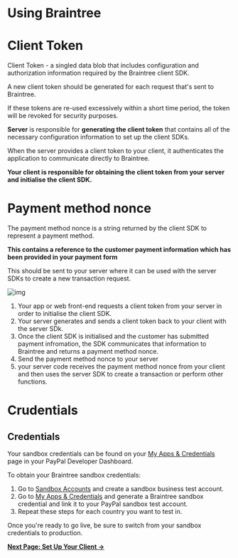 # Using Braintree 





# Client Token 



Client Token - a singled data blob that includes configuration and authorization information required by the Braintree client SDK. 



A new client token should be generated for each request that's sent to Braintree. 



If these tokens are re-used excessively within a short time period, the token will be revoked for security purposes. 



**Server** is responsible for **generating the client token** that contains all of the necessary configuration information to set up the client SDKs. 



When the server provides a client token to your client, it authenticates the application to communicate directly to Braintree. 



**Your client is responsible for obtaining the client token from your server and initialise the client SDK.** 





# Payment method nonce 



The payment method nonce is a string returned by the client SDK to represent a payment method. 



**This contains a reference to the customer payment information which has been provided in your payment form**



This should be sent to your server where it can be used with the server SDKs to create a new transaction request. 







![img](https://developers.braintreepayments.com/img/developers/diagram-overview.png)





1. Your app or web front-end requests a client token from your server in order to initialise the client SDK. 
2. Your server generates and sends a client token back to your client with the server SDk. 
3. Once the client SDK is initialised and the customer has submitted payment infromation, the SDK communicates that information to Braintree and returns a payment method nonce. 
4. Send the payment method nonce to your server 
5. your server code receives the payment method nonce from your client and then uses the server SDK to create a transaction or perform other functions. 







# Crudentials



##   Credentials    





Your sandbox credentials can be found on your [My Apps & Credentials](https://developer.paypal.com/developer/applications/) page in your PayPal Developer Dashboard.

To obtain your Braintree sandbox credentials:

1. Go to [Sandbox Accounts](https://developer.paypal.com/developer/accounts/) and create a sandbox business test account.
2. Go to [My Apps & Credentials](https://developer.paypal.com/developer/applications/) and generate a Braintree sandbox credential and link it to your PayPal sandbox test account.
3. Repeat these steps for each country you want to test in.

Once you're ready to go live, be sure to switch from your sandbox credentials to production.

**[Next Page: Set Up Your Client →](https://developer.paypal.com/docs/accept-payments/express-checkout/ec-braintree-sdk/client-side/javascript/v3)**





### 